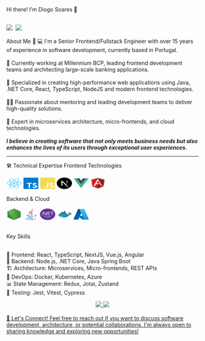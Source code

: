 Hi there! I'm Diogo Soares 👋
<br/>
<br/>
<div align="left">
<a href="https://www.linkedin.com/in/diogoschmidtsoares">
  <img align="left" width="24px" src="https://cdn.jsdelivr.net/npm/simple-icons@v3/icons/linkedin.svg"  />
</a>
<a href="mailto:diogoschsoares@gmail.com">
  <img align="left" width="26px" src="https://cdn.jsdelivr.net/npm/simple-icons@v3/icons/gmail.svg" />
</a>
<br/>
<br/>
About Me 🚀
💻 I'm a Senior Frontend/Fullstack Engineer with over 15 years of experience in software development, currently based in Portugal. </br></br>
🏦 Currently working at Millennium BCP, leading frontend development teams and architecting large-scale banking applications. </br></br>
🌟 Specialized in creating high-performance web applications using Java, .NET Core, React, TypeScript, NodeJS and modern frontend technologies. </br></br>
👨‍🏫 Passionate about mentoring and leading development teams to deliver high-quality solutions. </br></br>
🎯 Expert in microservices architecture, micro-frontends, and cloud technologies. </br></br>
<b><i>I believe in creating software that not only meets business needs but also enhances the lives of its users through exceptional user experiences.</i></b>
<hr />
🛠 Technical Expertise
Frontend Technologies
<br/>
<br/>
<div style="display: inline_block">
  <img align="center" alt="React" height="30" width="40" src="https://raw.githubusercontent.com/devicons/devicon/master/icons/react/react-original.svg">
  <img align="center" alt="TypeScript" height="30" width="40" src="https://raw.githubusercontent.com/devicons/devicon/master/icons/typescript/typescript-plain.svg">
  <img align="center" alt="JavaScript" height="30" width="40" src="https://raw.githubusercontent.com/devicons/devicon/master/icons/javascript/javascript-plain.svg">
  <img align="center" alt="NextJS" height="30" width="40" src="https://raw.githubusercontent.com/devicons/devicon/master/icons/nextjs/nextjs-original.svg">
  <img align="center" alt="Vue" height="30" width="40" src="https://raw.githubusercontent.com/devicons/devicon/master/icons/vuejs/vuejs-original.svg">
  <img align="center" alt="Angular" height="30" width="40" src="https://raw.githubusercontent.com/devicons/devicon/master/icons/angularjs/angularjs-original.svg">
</div>
<br/>
Backend & Cloud
<br/><br/>
<div style="display: inline_block">
  <img align="center" alt="NodeJS" height="30" width="40" src="https://raw.githubusercontent.com/devicons/devicon/master/icons/nodejs/nodejs-original.svg">
  <img align="center" alt="Java" height="30" width="40" src="https://raw.githubusercontent.com/devicons/devicon/master/icons/java/java-original.svg">
  <img align="center" alt="DotNet" height="30" width="40" src="https://raw.githubusercontent.com/devicons/devicon/master/icons/dotnetcore/dotnetcore-original.svg">
  <img align="center" alt="Docker" height="30" width="40" src="https://raw.githubusercontent.com/devicons/devicon/master/icons/docker/docker-original.svg">
  <img align="center" alt="Azure" height="30" width="40" src="https://raw.githubusercontent.com/devicons/devicon/master/icons/azure/azure-original.svg">
</div>
<br/><br/>
Key Skills
<br/><br/>

🎨 Frontend: React, TypeScript, NextJS, Vue.js, Angular
<br/>
🔧 Backend: Node.js, .NET Core, Java Spring Boot
<br/>
🏗️ Architecture: Microservices, Micro-frontends, REST APIs
<br/>
🚀 DevOps: Docker, Kubernetes, Azure
<br/>
📊 State Management: Redux, Jotai, Zustand
<br/>
🎯 Testing: Jest, Vitest, Cypress

<div align="center">
  <a href="https://github.com/soaresdiogo">
  <img height="180em" src="https://github-readme-stats.vercel.app/api?username=soaresdiogo&show_icons=true&theme=gradient&include_all_commits=true&count_private=true"/>
  <img height="180em" src="https://github-readme-stats.vercel.app/api/top-langs/?username=soaresdiogo&layout=compact&langs_count=7&theme=gradient"/>
</div>
<br/>
💬 Let's Connect!
Feel free to reach out if you want to discuss software development, architecture, or potential collaborations. I'm always open to sharing knowledge and exploring new opportunities!

